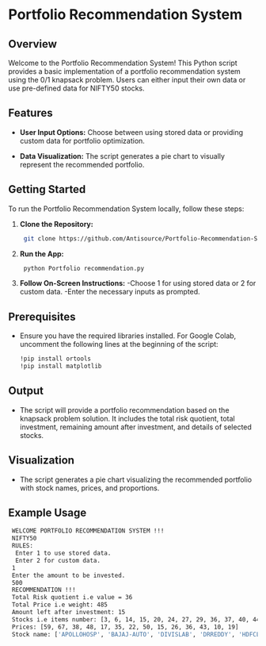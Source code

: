 # Portfolio Recommendation System

## Overview

Welcome to the Portfolio Recommendation System! This Python script provides a basic implementation of a portfolio recommendation system using the 0/1 knapsack problem. Users can either input their own data or use pre-defined data for NIFTY50 stocks.

## Features

- **User Input Options:** Choose between using stored data or providing custom data for portfolio optimization.

- **Data Visualization:** The script generates a pie chart to visually represent the recommended portfolio.
  
## Getting Started
To run the Portfolio Recommendation System locally, follow these steps:

1. **Clone the Repository:**
   ```bash
    git clone https://github.com/Antisource/Portfolio-Recommendation-System.git
   ```

2. **Run the App:**
   ```bash
    python Portfolio recommendation.py
   ```

3. **Follow On-Screen Instructions:**
-Choose 1 for using stored data or 2 for custom data.
-Enter the necessary inputs as prompted.

## Prerequisites
- Ensure you have the required libraries installed. For Google Colab, uncomment the following lines at the beginning of the script:

  ```bash
  !pip install ortools
  !pip install matplotlib
  ```

## Output
- The script will provide a portfolio recommendation based on the knapsack problem solution. It includes the total risk quotient, total investment, remaining amount after investment, and details of selected stocks.

## Visualization
- The script generates a pie chart visualizing the recommended portfolio with stock names, prices, and proportions.

## Example Usage

```bash
 WELCOME PORTFOLIO RECOMMENDATION SYSTEM !!!
 NIFTY50 
 RULES: 
  Enter 1 to use stored data. 
  Enter 2 for custom data. 
 1
 Enter the amount to be invested. 
 500
 RECOMMENDATION !!!
 Total Risk quotient i.e value = 36
 Total Price i.e weight: 485
 Amount left after investment: 15
 Stocks i.e items number: [3, 6, 14, 15, 20, 24, 27, 29, 36, 37, 40, 44, 46, 47]
 Prices: [59, 67, 38, 48, 17, 35, 22, 50, 15, 26, 36, 43, 10, 19]
 Stock name: ['APOLLOHOSP', 'BAJAJ-AUTO', 'DIVISLAB', 'DRREDDY', 'HDFCLIFE', 'HDFC', 'INDUSINDBK', 'JSWSTEEL', 'ONGC', 'POWERGRID', 'SBIN', 'TATAMOTORS', 'TECHM', 'TITAN']
```
